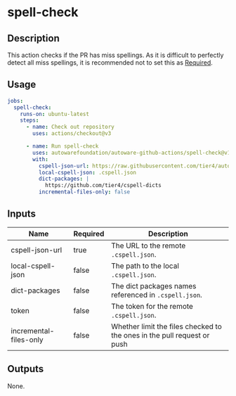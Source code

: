 # spell-check

## Description

This action checks if the PR has miss spellings.
As it is difficult to perfectly detect all miss spellings, it is recommended not to set this as [Required](https://docs.github.com/en/repositories/configuring-branches-and-merges-in-your-repository/defining-the-mergeability-of-pull-requests/troubleshooting-required-status-checks).

## Usage

```yaml
jobs:
  spell-check:
    runs-on: ubuntu-latest
    steps:
      - name: Check out repository
        uses: actions/checkout@v3

      - name: Run spell-check
        uses: autowarefoundation/autoware-github-actions/spell-check@v1
        with:
          cspell-json-url: https://raw.githubusercontent.com/tier4/autoware-spell-check-dict/main/.cspell.json
          local-cspell-json: .cspell.json
          dict-packages: |
            https://github.com/tier4/cspell-dicts
          incremental-files-only: false
```

## Inputs

| Name                   | Required | Description                                                             |
| ---------------------- | -------- | ----------------------------------------------------------------------- |
| cspell-json-url        | true     | The URL to the remote `.cspell.json`.                                   |
| local-cspell-json      | false    | The path to the local `.cspell.json`.                                   |
| dict-packages          | false    | The dict packages names referenced in `.cspell.json`.                   |
| token                  | false    | The token for the remote `.cspell.json`.                                |
| incremental-files-only | false    | Whether limit the files checked to the ones in the pull request or push |

## Outputs

None.

